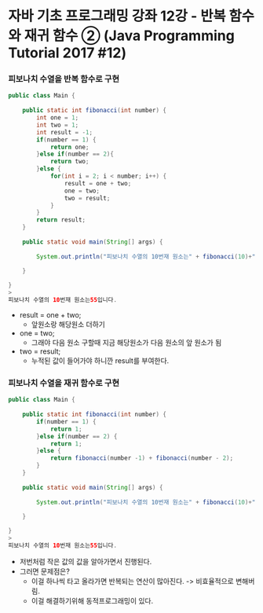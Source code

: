 # 자바 기초 프로그래밍 강좌 12강 - 반복 함수와 재귀 함수 ② (Java Programming Tutorial 2017 #12)

### 피보나치 수열을 반복 함수로 구현

```java
public class Main {
	
	public static int fibonacci(int number) {
		int one = 1;
		int two = 1;
		int result = -1;
		if(number == 1) {
			return one;
		}else if(number == 2){
			return two;
		}else {
			for(int i = 2; i < number; i++) {
				result = one + two;
				one = two;
				two = result;
			}
		}
		return result;
	}
	
	public static void main(String[] args) {
		
		System.out.println("피보나치 수열의 10번재 원소는" + fibonacci(10)+"입니다.");
		
	}

}
>
피보나치 수열의 10번재 원소는55입니다.    
```

- result = one + two; 
  - 앞원소랑 해당원소 더하기
- one = two;
  - 그래야 다음 원소 구할때 지금 해당원소가 다음 원소의 앞 원소가 됨
- two = result;
  - 누적된 값이 들어가야 하니깐 result를 부여한다.

### 피보나치 수열을 재귀 함수로 구현

```java
public class Main {
	
	public static int fibonacci(int number) {
		if(number == 1) {
			return 1;
		}else if(number == 2) {
			return 1;
		}else {
			return fibonacci(number -1) + fibonacci(number - 2);
		}
	}
	
	public static void main(String[] args) {
		
		System.out.println("피보나치 수열의 10번재 원소는" + fibonacci(10)+"입니다.");
		
	}

}
>
피보나치 수열의 10번재 원소는55입니다.      
```

- 저번처럼 작은 값의 값을 알아가면서 진행된다.
- 그러면 문제점은?
  - 이걸 하나씩 타고 올라가면 반복되는 연산이 많아진다. -> 비효율적으로 변해버림.
  - 이걸 해결하기위해 동적프로그래밍이 있다.